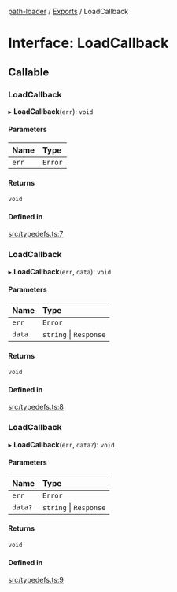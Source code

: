 [path-loader](../README.md) / [Exports](../modules.md) / LoadCallback

# Interface: LoadCallback

## Callable

### LoadCallback

▸ **LoadCallback**(`err`): `void`

#### Parameters

| Name | Type |
| :------ | :------ |
| `err` | `Error` |

#### Returns

`void`

#### Defined in

[src/typedefs.ts:7](https://github.com/rkesters/path-loader/blob/82c302a/src/typedefs.ts#L7)

### LoadCallback

▸ **LoadCallback**(`err`, `data`): `void`

#### Parameters

| Name | Type |
| :------ | :------ |
| `err` | `Error` |
| `data` | `string` \| `Response` |

#### Returns

`void`

#### Defined in

[src/typedefs.ts:8](https://github.com/rkesters/path-loader/blob/82c302a/src/typedefs.ts#L8)

### LoadCallback

▸ **LoadCallback**(`err`, `data?`): `void`

#### Parameters

| Name | Type |
| :------ | :------ |
| `err` | `Error` |
| `data?` | `string` \| `Response` |

#### Returns

`void`

#### Defined in

[src/typedefs.ts:9](https://github.com/rkesters/path-loader/blob/82c302a/src/typedefs.ts#L9)
